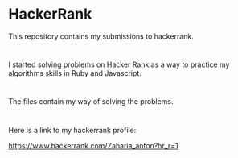 # HackerRank

This repository contains my submissions to hackerrank.

#

I started solving problems on Hacker Rank as a way to practice my algorithms skills in Ruby and Javascript.

#

The files contain my way of solving the problems.

#

Here is a link to my hackerrank profile:

https://www.hackerrank.com/Zaharia_anton?hr_r=1
